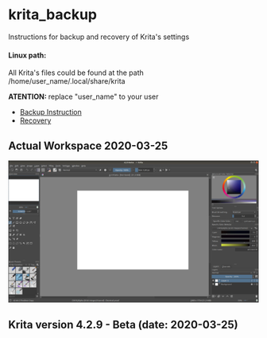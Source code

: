 # krita_backup
Instructions for backup and recovery of Krita's settings

<h4> Linux path: </h4>

All Krita's files could be found at the path /home/user_name/.local/share/krita

<b> ATENTION: </b> replace "user_name" to your user

<ul>
    <li> <a href="https://github.com/kazzmy/krita_backup/blob/master/Backup%20Instructions.md"> Backup Instruction </a> </li>
    <li> <a href=""> Recovery </a> </li>
</ul>

<h2> Actual Workspace 2020-03-25 </h2>

![Actual workspace](https://github.com/kazzmy/krita_backup/blob/master/screenshots/workspace_screenshot.png)

<h2> Krita version 4.2.9 - Beta (date: 2020-03-25)</h2>